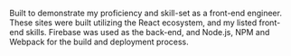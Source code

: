 Built to demonstrate my proficiency and skill-set as a front-end engineer. These sites were built utilizing the React ecosystem, and my listed front-end skills. Firebase was used as the back-end, and Node.js, NPM and Webpack for the build and deployment process.
